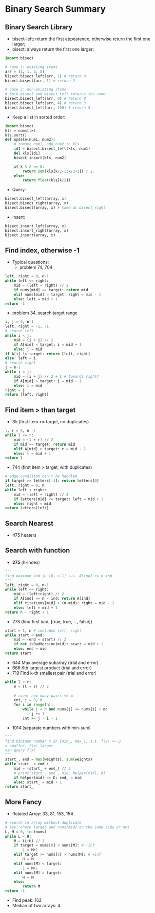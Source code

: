 # Binary Search Summary

## Binary Search Library
- bisect-left: return the first appearance, otherwise return the first one larger;
- bisect: always return the first one larger;
```python
import bisect

# case 1: existing items
arr = [1, 1, 3, 5]
bisect.bisect_left(arr, 1) # return 0
bisect.bisect(arr, 1) # return 2

# case 2: non-existing items
# Both bisect and bisect_left returns the same
bisect.bisect_left(arr, 0) # return 0
bisect.bisect_left(arr, 4) # return 3
bisect.bisect_left(arr, 100) # return 4
```
- Keep a list in sorted order:
```python
import bisect
kls = nums[:k]
kls.sort()
def update(num1, num2):
    # remove num1, add num2 to kls
    id1 = bisect.bisect_left(kls, num1)
    del kls[id1]
    bisect.insort(kls, num2)

    if k % 2 == 0:
        return sum(kls[k/2-1:k/2+1]) / 2.
    else:
        return float(kls[k/2])
```
- Query:
```python
bisect.bisect_left(array, x)
bisect.bisect_right(array, x)
bisect.bisect(array, x) # same as bisect_right
```
- Insert:
```python
bisect.insort_left(array, x)
bisect.insort_right(array, x)
bisect.insort(array, x)
```

## Find index, otherwise -1
- Typical questions:
    - problem 74, 704
```python
left, right = 0, n-1
while left <= right:
    mid = (left + right) // 2
    if nums[mid] == target: return mid
    elif nums[mid] > target: right = mid - 1
    else: left = mid + 1
return -1
```
- problem 34, search target range
```python
i, j = 0, n-1
left, right = -1, -1
# search left
while i < j:
	mid = (i + j) // 2
    if A[mid] < target: i = mid + 1
    else: j = mid
if A[i] != target: return [left, right]
else: left = i
# search right
j = n-1
while i < j:
	mid = (i + j) // 2 + 1 # towards right?
	if A[mid] > target: j = mid - 1
    else: i = mid
right = j
return [left, right]
```

## Find item > than target
- 35 (first item >= target, no duplicates)
```python
l, r = 0, n -1 
while l <= r:
    mid = (l + r) // 2
    if mid == target: return mid
    elif A[mid] > target: r = mid - 1
    else: l = mid + 1
return l
```
- 744 (first item > target, with duplicates)
```python
# edge condition can't be handled
if target >= letters[-1]: return letters[0]
left, right = 0, n
while left < right:
    mid = (left + right) // 2
    if letters[mid] <= target: left = mid + 1
    else: right = mid
return letters[left]
```

## Search Nearest
- 475 heaters

## Search with function
- **275** (h-index)
```python
"""
find maximum ind in [0, n-1] s.t. A[ind] >= n-ind
"""
left, right = 0, n-1
while left <= right:
    mid = (left+right) // 2
    if A[ind] == n - ind: return A[ind]
    elif citations[mid] > (n-mid): right = mid - 1
    else: left = mid + 1
return n - right + 1
```
- 278 (find first bad, [true, true, ..., false])
```python
start = 1, n # included left, right
while start < end:
    mid = (end + start) // 2
    if not isBadVersion(mid): start = mid + 1
    else: end = mid            
return start
```
- 644 Max average subarray (trial and error)
- 668 Kth largest product (trial and error)
- 719 Find k-th smallest pair (trial and error)
```python
while l < r:
    m = (l + r) // 2
    
    # count how many pairs <= m
    cnt, j = 0, 0
    for i in range(n):
        while j < n and nums[j] <= nums[i] + m:
            j += 1
        cnt += j - i - 1
```
- 1014 (separate numbers with min-sum)
```python
"""
find minimum number x in [min_, max_], s.t. f(x) <= D
x smaller, f(x) larger
can query f(x)
"""
start_, end = max(weights), sum(weights)
while start_ < end_:
    mid = (start_ + end_) // 2
    # print(start_, end_, mid, helper(mid), D)
    if helper(mid) <= D: end_ = mid
    else: start_ = mid + 1
return start_
```

## More Fancy
- Rotated Array: 33, 81, 153, 154
```python
# search in array without duplicate
# key: check target and nums[mid] on the same side or not
L, H = 0, len(nums)
while L < H:
    M = (L+H) // 2
    if target < nums[0] < nums[M]: # -inf
        L = M+1
    elif target >= nums[0] > nums[M]: # +inf
        H = M
    elif nums[M] < target:
        L = M+1
    elif nums[M] > target:
        H = M
    else:
        return M
return -1
```
- Find peak: 162
- Median of two arrays: 4